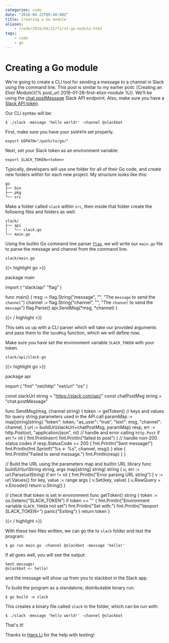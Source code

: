 ```yaml
---
categories: code
date: "2016-04-22T09:40:00Z"
title: Creating a Go module
aliases:
    - /code/2016/04/22/first-go-module.html
tags:
    - code
    - go
---
```


Creating a Go module
====================

We're going to create a CLI tool for sending a message to a channel in Slack using the command line. This post is similar to my earlier post: [Creating an Elixir Module]({% post_url 2016-01-28-first-elixir-module %}). We'll be using the [chat.postMessage](https://api.slack.com/methods/chat.postMessage) Slack API endpoint. Also, make sure you have a [Slack API token](https://api.slack.com/tokens).

Our CLI syntax will be:

    $ ./slack -message 'hello world!' -channel @slackbot

First, make sure you have your `$GOPATH` set properly.

    export GOPATH="/path/to/go/"

Next, set your Slack token as an environment variable:

    export SLACK_TOKEN=<token>

Typically, developers will use one folder for all of their Go code, and create new folders within for each new project. My structure looks like this:

    go
    ├── bin
    ├── pkg
    └── src

Make a folder called `slack` within `src`, then inside that folder create the following files and folders as well:

    slack/
    ├── api
    │   └── slack.go
    └── main.go

Using the builtin Go command line parser [`flag`](https://golang.org/pkg/flag/), we will write our `main.go` file to parse the message and channel from the command line.

`slack/main.go`

{{< highlight go >}}

package main

import (
    "slack/api"
    "flag"
)

func main() {
    msg := flag.String("message", "", "The `message` to send the `channel`")
    channel := flag.String("channel", "", "The `channel` to send the `message`")
    flag.Parse()
    api.SendMsg(*msg, *channel)
}

{{< / highlight >}}

This sets us up with a CLI parser which will take our provided arguments and pass them to the `SendMsg` function, which we will define now.

Make sure you have set the environment variable `SLACK_TOKEN` with your token.

`slack/api/slack.go`

{{< highlight go >}}

package api

import (
    "fmt"
    "net/http"
    "net/url"
    "os"
)

const slackUrl string = "https://slack.com/api/"
const chatPostMsg string = "chat.postMessage"

func SendMsg(msg, channel string) {
    token := getToken()
    // keys and values for query string parameters used in the API call
    paramMap := map[string]string{
        "token": token,
        "as_user": "true",
        "text": msg,
        "channel": channel,
    }
    url := buildUrl(slackUrl+chatPostMsg, paramMap)
    resp, err := http.Post(url, "application/json", nil)
    // handle and error calling `http.Post`
    if err != nil {
        fmt.Println(err)
        fmt.Println("failed to post")
    }
    // handle non-200 status codes
    if resp.StatusCode == 200 {
        fmt.Println("Sent message!")
        fmt.Println(fmt.Sprintf("%s <- %s", channel, msg))
    } else {
        fmt.Println("Failed to send message.")
        fmt.Println(resp)
    }
}

// Build the URL using the parameters map and builtin URL library
func buildUrl(urlString string, args map[string] string) string {
    u, err := url.Parse(urlString)
    if err != nil {
        fmt.Println("Error parsing URL string")
    }
    v := url.Values{}
    for key, value := range args {
        v.Set(key, value)
    }
    u.RawQuery = v.Encode()
    return u.String()
}

// check that token is set in environment
func getToken() string {
    token := os.Getenv("SLACK_TOKEN")
    if token == "" {
        fmt.Println("Environment variable `SLACK_TOKEN` not set")
        fmt.Println("Set with:")
        fmt.Println("\texport SLACK_TOKEN=<token>")
        panic("Exiting")
    }
    return token
}

{{< / highlight >}}

With these two files written, we can go the to `slack` folder and test the program:

    $ go run main.go -channel @slackbot -message 'hello!'

If all goes well, you will see the output:

    Sent message!
    @slackbot <- hello!

and the message will show up from you to slackbot in the Slack app.

To build the program as a standalone, distributable binary run:

    $ go build -o slack

This creates a binary file called `slack` in the folder, which can be run with:

    $ ./slack -message 'hello world!' -channel @slackbot

That's it!

Thanks to [Hans Li](https://www.linkedin.com/in/haanns) for the help with testing!


